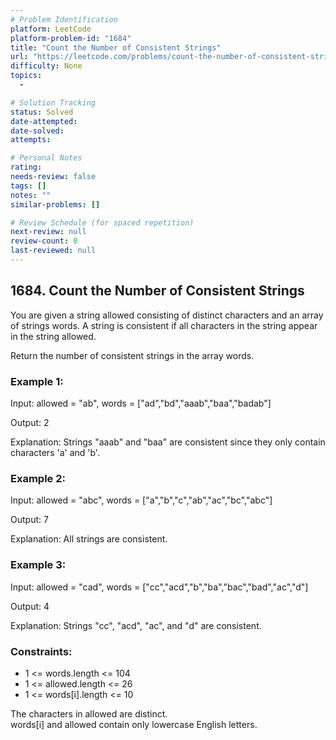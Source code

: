 ```yaml
---
# Problem Identification
platform: LeetCode
platform-problem-id: "1684"
title: "Count the Number of Consistent Strings"
url: "https://leetcode.com/problems/count-the-number-of-consistent-strings/"
difficulty: None
topics:
  -

# Solution Tracking
status: Solved
date-attempted:
date-solved:
attempts:

# Personal Notes
rating:
needs-review: false
tags: []
notes: ""
similar-problems: []

# Review Schedule (for spaced repetition)
next-review: null
review-count: 0
last-reviewed: null
---
```


## 1684. Count the Number of Consistent Strings

You are given a string allowed consisting of distinct characters and an array of strings words. A string is consistent if all characters in the string appear in the string allowed.

Return the number of consistent strings in the array words.

### Example 1:

Input: allowed = "ab", words = ["ad","bd","aaab","baa","badab"]

Output: 2

Explanation: Strings "aaab" and "baa" are consistent since they only contain characters 'a' and 'b'.

### Example 2:

Input: allowed = "abc", words = ["a","b","c","ab","ac","bc","abc"]

Output: 7

Explanation: All strings are consistent.

### Example 3:

Input: allowed = "cad", words = ["cc","acd","b","ba","bac","bad","ac","d"]

Output: 4

Explanation: Strings "cc", "acd", "ac", and "d" are consistent.

### Constraints:

- 1 <= words.length <= 104
- 1 <= allowed.length <= 26
- 1 <= words[i].length <= 10

The characters in allowed are distinct.</br>
words[i] and allowed contain only lowercase English letters.
